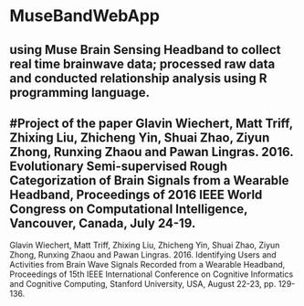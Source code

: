 # MuseBandWebApp
using Muse Brain Sensing Headband to collect real time
brainwave data; processed raw data and conducted relationship analysis using R programming
language.
----------------------------
#Project of the paper
Glavin Wiechert, Matt Triff, Zhixing Liu, Zhicheng Yin, Shuai Zhao, Ziyun Zhong, Runxing Zhaou and Pawan Lingras. 2016. Evolutionary Semi-supervised Rough Categorization of Brain Signals from a Wearable Headband, Proceedings of 2016 IEEE World Congress on Computational Intelligence, Vancouver, Canada, July 24-19.
---------------------------
Glavin Wiechert, Matt Triff, Zhixing Liu, Zhicheng Yin, Shuai Zhao, Ziyun Zhong, Runxing Zhaou and Pawan Lingras. 2016. Identifying Users and Activities from Brain Wave Signals Recorded from a Wearable Headband, Proceedings of 15th IEEE International Conference on Cognitive Informatics and Cognitive Computing, Stanford University, USA, August 22-23, pp. 129-136.
